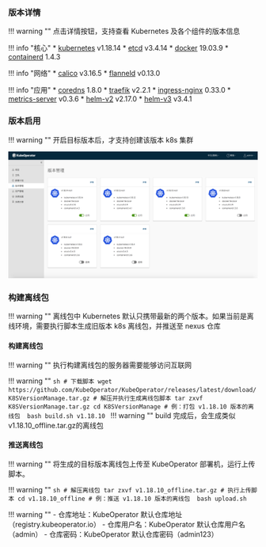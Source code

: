 
### 版本详情

!!! warning ""
    点击详情按钮，支持查看 Kubernetes 及各个组件的版本信息

!!! info "核心"
    * [kubernetes](https://github.com/kubernetes/kubernetes) v1.18.14
    * [etcd](https://github.com/coreos/etcd) v3.4.14
    * [docker](https://www.docker.com/) 19.03.9
    * [containerd](https://containerd.io/) 1.4.3

!!! info "网络"
    * [calico](https://github.com/projectcalico/calico) v3.16.5
    * [flanneld](https://github.com/coreos/flannel) v0.13.0

!!! info "应用"
    * [coredns](https://github.com/coredns/coredns) 1.8.0
    * [traefik](https://github.com/containous/traefik) v2.2.1
    * [ingress-nginx](https://github.com/kubernetes/ingress-nginx) 0.33.0
    * [metrics-server](https://github.com/kubernetes-sigs/metrics-server) v0.3.6
    * [helm-v2](https://github.com/helm/helm) v2.17.0
    * [helm-v3](https://github.com/helm/helm) v3.4.1

### 版本启用

!!! warning ""
    开启目标版本后，才支持创建该版本 k8s 集群

![region-1](../img/user_manual/version/version-1.png)

### 构建离线包

!!! warning ""
    离线包中 Kubernetes 默认只携带最新的两个版本。如果当前是离线环境，需要执行脚本生成旧版本 k8s 离线包，并推送至 nexus 仓库

#### 构建离线包

!!! warning ""
    执行构建离线包的服务器需要能够访问互联网

!!! warning ""
    ```sh
    # 下载脚本
    wget https://github.com/KubeOperator/KubeOperator/releases/latest/download/K8SVersionManage.tar.gz
    # 解压并执行生成离线包脚本
    tar zxvf K8SVersionManage.tar.gz
    cd K8SVersionManage
    # 例：打包 v1.18.10 版本的离线包 
    bash build.sh v1.18.10
    ```
!!! warning ""
    build 完成后，会生成类似 v1.18.10_offline.tar.gz的离线包

#### 推送离线包

!!! warning ""
    将生成的目标版本离线包上传至 KubeOperator 部署机，运行上传脚本。

!!! warning ""
    ```sh
    # 解压离线包
    tar zxvf v1.18.10_offline.tar.gz
    # 执行上传脚本
    cd v1.18.10_offline
    # 例：推送 v1.18.10 版本的离线包 
    bash upload.sh
    ```

!!! warning ""
    - 仓库地址：KubeOperator 默认仓库地址（registry.kubeoperator.io）
    - 仓库用户名：KubeOperator 默认仓库用户名（admin）
    - 仓库密码：KubeOperator 默认仓库密码（admin123）